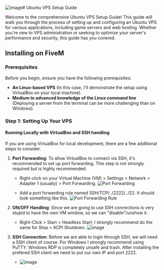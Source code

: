![image](https://github.com/ferrnnaando/fivem-gameserver-setup/assets/77246868/093c7e4d-d835-40db-9f9c-61978befd12d)# Ubuntu VPS Setup Guide

Welcome to the comprehensive Ubuntu VPS Setup Guide! This guide will walk you through the process of setting up and configuring an Ubuntu VPS for various applications, including game servers and web hosting. Whether you're new to VPS administration or seeking to optimize your server's performance and security, this guide has you covered.

## Installing on FiveM

### Prerequisites

Before you begin, ensure you have the following prerequisites:

- **An Linux-based VPS** (In this case, I'll demonstrate the setup using VirtualBox on your local machine).
- **Medium to advanced knowledge of the Linux command line** (Deploying a server from the terminal can be more challenging than on Windows).

### Step 1: Setting Up Your VPS

#### Running Locally with VirtualBox and SSH handling

If you are using VirtualBox for local development, there are a few additional steps to consider.

1. **Port Forwarding**: To allow VirtualBox to connect via SSH, it's recommended to set up port forwarding. This step is not strongly required but is highly recommended.

    - Right-click on your Virtual Machine (VM) > Settings > Network > Adapter 1 (usually) > Port Forwarding.
    ![Port Forwarding](https://github.com/ferrnnaando/fivem-gameserver-setup/assets/77246868/d7229cd7-591c-4634-8857-f323aed2a4fa)
    
    - Add a port forwarding rule named SSH/TCP/../2222/../22. It should look something like this.
    ![Port Forwarding Rule](https://github.com/ferrnnaando/fivem-gameserver-setup/assets/77246868/d57c42ac-1603-4e69-bf1e-97bb0f735b01)

2. **ON/OFF Handling**: Since we are going to use SSH connections is very stupid to have the own VM window, so we can "disable"/unshow it.
   
   - Right-Click > Start > Headless Start; I strongly recommend do the same for Stop > ACPI Shutdown.
   ![image](https://github.com/ferrnnaando/fivem-gameserver-setup/assets/77246868/618baada-35f9-415c-9d71-9cd5cfc9569a)

4. **SSH Connection**: Before we are able to login through SSH, we will need a SSH client of course. For Windows I strongly recommend using PuTTY. Windows RDP is completely unsafe and trash. After installing the prefered SSH client we need to put our own IP and port 2222.

    - ![image](https://github.com/ferrnnaando/fivem-gameserver-setup/assets/77246868/b048e1d9-1d41-43cf-ab50-d7854533b679)
